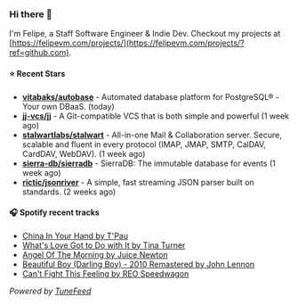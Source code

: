### Hi there 👋

I'm Felipe, a Staff Software Engineer & Indie Dev. Checkout my projects at [https://felipevm.com/projects/](https://felipevm.com/projects/?ref=github.com).

#### ⭐ Recent Stars
- **[vitabaks/autobase](https://github.com/vitabaks/autobase)** - Automated database platform for PostgreSQL® - Your own DBaaS. (today)
- **[jj-vcs/jj](https://github.com/jj-vcs/jj)** - A Git-compatible VCS that is both simple and powerful (1 week ago)
- **[stalwartlabs/stalwart](https://github.com/stalwartlabs/stalwart)** - All-in-one Mail &amp; Collaboration server. Secure, scalable and fluent in every protocol (IMAP, JMAP, SMTP, CalDAV, CardDAV, WebDAV). (1 week ago)
- **[sierra-db/sierradb](https://github.com/sierra-db/sierradb)** - SierraDB: The immutable database for events (1 week ago)
- **[rictic/jsonriver](https://github.com/rictic/jsonriver)** - A simple, fast streaming JSON parser built on standards. (2 weeks ago)

#### 🎧 Spotify recent tracks
- [China In Your Hand by T&#39;Pau](https://open.spotify.com/track/0ow5yxh0ouMJ0om8EyEt8P)
- [What&#39;s Love Got to Do with It by Tina Turner](https://open.spotify.com/track/4kOfxxnW1ukZdsNbCKY9br)
- [Angel Of The Morning by Juice Newton](https://open.spotify.com/track/11y8GSP2ASv8S9n0FiiDva)
- [Beautiful Boy (Darling Boy) - 2010 Remastered by John Lennon](https://open.spotify.com/track/5GMQdzgtI7vtpmtps2YiYx)
- [Can&#39;t Fight This Feeling by REO Speedwagon](https://open.spotify.com/track/5WwqdeavrQrbeAMDxGawse)

_Powered by [TuneFeed](https://tunefeed.app?ref=github.com)_
